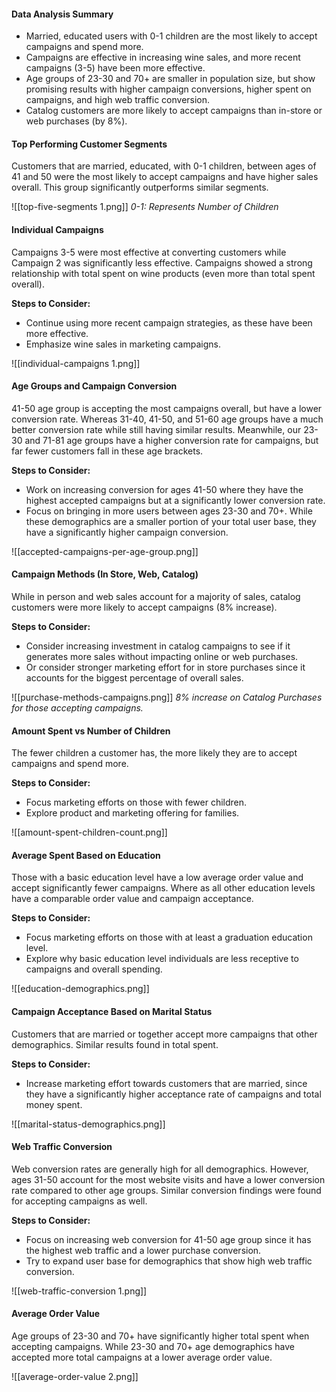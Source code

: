 #### Data Analysis Summary

- Married, educated users with 0-1 children are the most likely to accept campaigns and spend more.
- Campaigns are effective in increasing wine sales, and more recent campaigns (3-5) have been more effective.
- Age groups of 23-30 and 70+ are smaller in population size, but show promising results with higher campaign conversions, higher spent on campaigns, and high web traffic conversion.
- Catalog customers are more likely to accept campaigns than in-store or web purchases (by 8%).

#### Top Performing Customer Segments

Customers that are married, educated, with 0-1 children, between ages of 41 and 50 were the most likely to accept campaigns and have higher sales overall. This group significantly outperforms similar segments.

![[top-five-segments 1.png]]
_0-1: Represents Number of Children_

#### Individual Campaigns

Campaigns 3-5 were most effective at converting customers while Campaign 2 was significantly less effective. Campaigns showed a strong relationship with total spent on wine products (even more than total spent overall).

**Steps to Consider:**

- Continue using more recent campaign strategies, as these have been more effective.
- Emphasize wine sales in marketing campaigns.

![[individual-campaigns 1.png]]

#### Age Groups and Campaign Conversion

41-50 age group is accepting the most campaigns overall, but have a lower conversion rate. Whereas 31-40, 41-50, and 51-60 age groups have a much better conversion rate while still having similar results. Meanwhile, our 23-30 and 71-81 age groups have a higher conversion rate for campaigns, but far fewer customers fall in these age brackets.

**Steps to Consider:**

- Work on increasing conversion for ages 41-50 where they have the highest accepted campaigns but at a significantly lower conversion rate.
- Focus on bringing in more users between ages 23-30 and 70+. While these demographics are a smaller portion of your total user base, they have a significantly higher campaign conversion.

![[accepted-campaigns-per-age-group.png]]

#### Campaign Methods (In Store, Web, Catalog)

While in person and web sales account for a majority of sales, catalog customers were more likely to accept campaigns (8% increase).

**Steps to Consider:**

- Consider increasing investment in catalog campaigns to see if it generates more sales without impacting online or web purchases.
- Or consider stronger marketing effort for in store purchases since it accounts for the biggest percentage of overall sales.

![[purchase-methods-campaigns.png]]
_8% increase on Catalog Purchases for those accepting campaigns._

#### Amount Spent vs Number of Children

The fewer children a customer has, the more likely they are to accept campaigns and spend more.

**Steps to Consider:**

- Focus marketing efforts on those with fewer children.
- Explore product and marketing offering for families.

![[amount-spent-children-count.png]]

#### Average Spent Based on Education

Those with a basic education level have a low average order value and accept significantly fewer campaigns. Where as all other education levels have a comparable order value and campaign acceptance.

**Steps to Consider:**

- Focus marketing efforts on those with at least a graduation education level.
- Explore why basic education level individuals are less receptive to campaigns and overall spending.

![[education-demographics.png]]

#### Campaign Acceptance Based on Marital Status

Customers that are married or together accept more campaigns that other demographics. Similar results found in total spent.

**Steps to Consider:**

- Increase marketing effort towards customers that are married, since they have a significantly higher acceptance rate of campaigns and total money spent.

![[marital-status-demographics.png]]

#### Web Traffic Conversion

Web conversion rates are generally high for all demographics. However, ages 31-50 account for the most website visits and have a lower conversion rate compared to other age groups. Similar conversion findings were found for accepting campaigns as well.

**Steps to Consider:**

- Focus on increasing web conversion for 41-50 age group since it has the highest web traffic and a lower purchase conversion.
- Try to expand user base for demographics that show high web traffic conversion.

![[web-traffic-conversion 1.png]]

#### Average Order Value

Age groups of 23-30 and 70+ have significantly higher total spent when accepting campaigns. While 23-30 and 70+ age demographics have accepted more total campaigns at a lower average order value.

![[average-order-value 2.png]]
